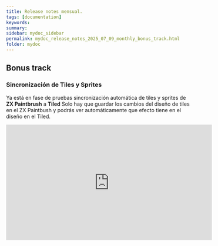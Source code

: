 ```yaml
---
title: Release notes mensual.
tags: [documentation]
keywords:
summary: 
sidebar: mydoc_sidebar
permalink: mydoc_release_notes_2025_07_09_monthly_bonus_track.html
folder: mydoc
---
```


## Bonus track
### Sincronización de Tiles y Sprites
Ya está en fase de pruebas sincronización automática de tiles y sprites de **ZX Paintbrush** a **Tiled** Solo hay que guardar los cambios del diseño de tiles en el ZX Paintbush y podrás ver automáticamente que efecto tiene en el diseño en el Tiled.

<iframe width="560" height="315" src="https://www.youtube.com/embed/uQTQOmve-jE?si=olg3hsL7ovUHK511" title="YouTube video player" frameborder="0" allow="accelerometer; autoplay; clipboard-write; encrypted-media; gyroscope; picture-in-picture; web-share" referrerpolicy="strict-origin-when-cross-origin" allowfullscreen></iframe>
